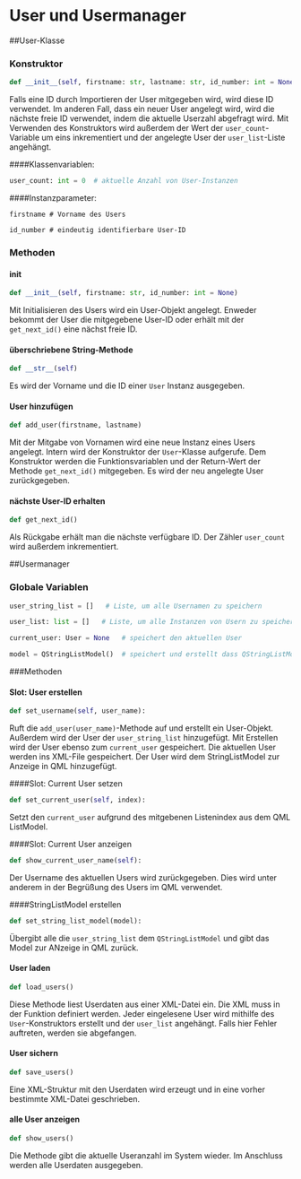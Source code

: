 # User und Usermanager
##User-Klasse

### Konstruktor

```python
def __init__(self, firstname: str, lastname: str, id_number: int = None)
```

Falls eine ID durch Importieren der User mitgegeben wird, wird diese ID verwendet. Im anderen Fall, dass ein neuer User angelegt wird, wird die nächste freie ID verwendet, indem die aktuelle Userzahl abgefragt wird.
Mit Verwenden des Konstruktors wird außerdem der Wert der ```user_count```-Variable um eins inkrementiert und der angelegte User der ```user_list```-Liste angehängt.


####Klassenvariablen:
```python
user_count: int = 0  # aktuelle Anzahl von User-Instanzen
``` 
####Instanzparameter:
```
firstname # Vorname des Users
``` 
```
id_number # eindeutig identifierbare User-ID
```


### Methoden
#### __init__
```python
def __init__(self, firstname: str, id_number: int = None)
```
Mit Initialisieren des Users wird ein User-Objekt angelegt. Enweder bekommt der User die mitgegebene User-ID oder erhält mit der ``get_next_id()`` eine nächst freie ID.


####  überschriebene String-Methode
```python
def __str__(self)
```
Es wird der Vorname und die ID einer ```User``` Instanz ausgegeben.


#### User hinzufügen
```python
def add_user(firstname, lastname)
```
Mit der Mitgabe von Vornamen wird eine neue Instanz eines Users angelegt. Intern wird der Konstruktor der ``User``-Klasse aufgerufe. Dem Konstruktor werden die Funktionsvariablen und der Return-Wert der Methode ``get_next_id()`` mitgegeben. Es wird der neu angelegte User zurückgegeben.


#### nächste User-ID erhalten
```python
def get_next_id()
```
Als Rückgabe erhält man die nächste verfügbare ID. Der Zähler ``user_count`` wird außerdem inkrementiert.


##Usermanager
### Globale Variablen
```python
user_string_list = []   # Liste, um alle Usernamen zu speichern
``` 
```python
user_list: list = []   # Liste, um alle Instanzen von Usern zu speichern
``` 
```python
current_user: User = None   # speichert den aktuellen User
``` 
```python
model = QStringListModel()	# speichert und erstellt dass QStringListModel zur Useranzeige in QML
``` 
###Methoden
#### Slot: User erstellen
```python
def set_username(self, user_name):
```
Ruft die ``add_user(user_name)``-Methode auf und erstellt ein User-Objekt. Außerdem wird der User der ``user_string_list`` hinzugefügt. Mit Erstellen wird der User ebenso zum ``current_user`` gespeichert. Die aktuellen User werden ins XML-File gespeichert. Der User wird dem StringListModel zur Anzeige in QML hinzugefügt.

####Slot: Current User setzen
```python
def set_current_user(self, index):
```
Setzt den ``current_user`` aufgrund des mitgebenen Listenindex aus dem QML ListModel.

####Slot: Current User anzeigen
```python
def show_current_user_name(self):
```
Der Username des aktuellen Users wird zurückgegeben. Dies wird unter anderem in der Begrüßung des Users im QML verwendet.

####StringListModel erstellen
```python
def set_string_list_model(model):
```
Übergibt alle die ``user_string_list`` dem ``QStringListModel`` und gibt das Model zur ANzeige in QML zurück.

#### User laden
```python
def load_users()
```
Diese Methode liest Userdaten aus einer XML-Datei ein. Die XML muss in der Funktion definiert werden. Jeder eingelesene User wird mithilfe des ``User``-Konstruktors erstellt und der ``user_list`` angehängt. Falls hier Fehler auftreten, werden sie abgefangen.


#### User sichern
```python
def save_users()
```
Eine XML-Struktur mit den Userdaten wird erzeugt und in eine vorher bestimmte XML-Datei geschrieben.

####  alle User anzeigen
```python
def show_users()
```
Die Methode gibt die aktuelle Useranzahl im System wieder. Im Anschluss werden alle Userdaten ausgegeben.
